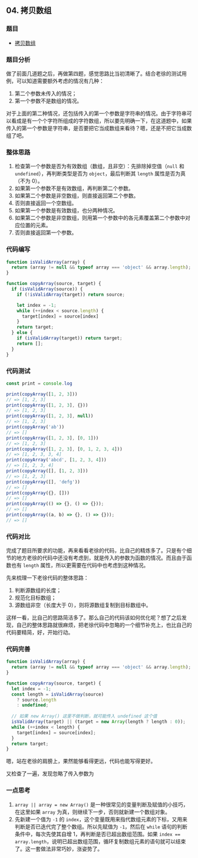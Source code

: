 ## 04. 拷贝数组

### 题目

- [拷贝数组](https://mp.weixin.qq.com/s/7tOzFyBctf2ABhqi-R9XKw)

### 题目分析

做了前面几道题之后，再做第四题，感觉思路比当初清晰了。结合老徐的测试用例，可以知道需要额外考虑的情况有几种：

1. 第二个参数未传入的情况；
2. 第一个参数不是数组的情况。

对于上面的第二种情况，还包括传入的第一个参数是字符串的情况。由于字符串可以看成是有一个个字符所组成的字符数组，所以要先明确一下，在这道题中，如果传入的第一个参数是字符串，是否要把它当成数组来看待？嗯，还是不把它当成数组了吧。

### 整体思路

1. 检查第一个参数是否为有效数组（数组，且非空）：先排除掉空值（`null` 和 `undefined`），再判断类型是否为 `object`，最后判断其 `length` 属性是否为真（不为 0）。
2. 如果第一个参数不是有效数组，再判断第二个参数。
  1. 如果第二个参数是非空数组，则直接返回第二个参数。
  2. 否则直接返回一个空数组。
3. 如果第一个参数是有效数组，也分两种情况。
  1. 如果第二个参数是非空数组，则用第一个参数中的各元素覆盖第二个参数中对应位置的元素。
  2. 否则直接返回第一个参数。

### 代码编写

```javascript
function isValidArray(array) {
  return (array != null && typeof array === 'object' && array.length);
}

function copyArray(source, target) {
  if (isValidArray(source)) {
    if (!isValidArray(target)) return source;

    let index = -1;
    while (++index < source.length) {
      target[index] = source[index]
    }
    return target;
  } else {
    if (isValidArray(target)) return target;
    return [];
  }
}
```

### 代码测试

```javascript
const print = console.log

print(copyArray([1, 2, 3]))
// => [1, 2, 3]
print(copyArray([1, 2, 3], {}))
// => [1, 2, 3]
print(copyArray([1, 2, 3], null))
// => [1, 2, 3]
print(copyArray('ab'))
// => []
print(copyArray([1, 2, 3], [0, 1]))
// => [1, 2, 3]
print(copyArray([1, 2, 3], [0, 1, 2, 3, 4]))
// => [1, 2, 3, 3, 4]
print(copyArray('abcd', [1, 2, 3, 4]))
// => [1, 2, 3, 4]
print(copyArray([], [1, 2, 3]))
// => [1, 2, 3]
print(copyArray([], 'defg'))
// => []
print(copyArray({}, []))
// => []
print(copyArray(() => {}, () => {}));
// => []
print(copyArray((a, b) => {}, () => {}));
// => []
```

### 代码对比

完成了题目所要求的功能，再来看看老徐的代码，比自己的精炼多了。只是有个细节的地方老徐的代码中还没有考虑到，就是传入的参数为函数的情况。而且由于函数也有 `length` 属性，所以更需要在代码中也考虑到这种情况。

先来梳理一下老徐代码的整体思路：

1. 判断源数组的长度；
2. 规范化目标数组；
3. 源数组非空（长度大于 0），则将源数组复制到目标数组中。

这样一看，比自己的思路简洁多了。那么自己的代码该如何优化呢？想了之后发现，自己的整体思路就很麻烦，把老徐代码中忽略的一个细节补充上，也比自己的代码要精简，好，开始行动。

### 代码完善

```javascript
function isValidArray(array) {
  return (array != null && typeof array === 'object' && array.length);
}

function copyArray(source, target) {
  let index = -1;
  const length = isValidArray(source)
    ? source.length
    : undefined;
  
  // 如果 new Array() 这里不做判断，就可能传入 undefined 这个值
  isValidArray(target) || (target = new Array(length ? length : 0));
  while (++index < length) {
    target[index] = source[index];
  }
  return target;
}
```

嗯，站在老徐的肩膀上，果然能够看得更远，代码也能写得更好。

又检查了一遍，发现忽略了传入参数为

### 一点思考

1. `array || array = new Array()` 是一种很常见的变量判断及赋值的小技巧，在这里如果 `array` 为真，则继续下一步，否则就新建一个数组对象。
2. 先新建一个值为 `-1` 的 `index`，这个变量既用来指代数组元素的下标，又用来判断是否已迭代完了整个数组。所以先赋值为 `-1`，然后在 `while` 语句的判断条件中，每次先使其自增 1，再判断是否已超出数组范围。如果 `index == array.length`，说明已超出数组范围，循环复制数组元素的语句就可以结束了。这一套做法非常巧妙，涨姿势了。
